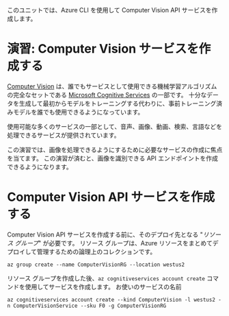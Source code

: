 このユニットでは、Azure CLI を使用して Computer Vision API サービスを作成します。

# <a name="exercise-create-a-computer-vision-service"></a>演習: Computer Vision サービスを作成する

[Computer Vision](/azure/cognitive-services/computer-vision/home) は、誰でもサービスとして使用できる機械学習アルゴリズムの完全なセットである [Microsoft Cognitive Services](/azure/cognitive-services/welcome) の一部です。 十分なデータを生成して最初からモデルをトレーニングする代わりに、事前トレーニング済みモデルを誰でも使用できるようになっています。

使用可能な多くのサービスの一部として、音声、画像、動画、検索、言語などを処理できるサービスが提供されています。

この演習では、画像を処理できるようにするために必要なサービスの作成に焦点を当てます。 この演習が済むと、画像を識別できる API エンドポイントを作成できるようになります。

# <a name="create-a-computer-vision-api-service"></a>Computer Vision API サービスを作成する

Computer Vision API サービスを作成する前に、そのデプロイ先となる "*リソース グループ*" が必要です。 リソース グループは、Azure リソースをまとめてデプロイして管理するための論理上のコレクションです。

```azurecli
az group create --name ComputerVisionRG --location westus2
```

リソース グループを作成した後、`az cognitiveservices account create` コマンドを使用してサービスを作成します。 お使いのサービスの名前 

```azurecli
az cognitiveservices account create --kind ComputerVision -l westus2 -n ComputerVisionService --sku F0 -g ComputerVisionRG
```
